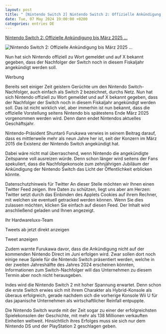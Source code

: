 ```yaml
---
layout: post
title: " [Nintendo Switch 2] Nintendo Switch 2: Offizielle Ankündigung bis März 2025 ..."
date: Tue, 07 May 2024 19:00:00 +0200
categories: entries DE
---
```

[Nintendo Switch 2: Offizielle Ankündigung bis März 2025 ...](https://www.hardwareluxx.de/index.php/news/consumer-electronics/konsolen/63540-mg-nintendo-switch-2-offizielle-ankuendigung-bis-maerz-2025.html)

![Nintendo Switch 2: Offizielle Ankündigung bis März 2025 ...](https://www.hardwareluxx.de/images/cdn02/uploads/2022/Dec/snazzy_thread_th/nintendo_switch_oled_1360px.jpg)

Nun hat sich Nintendo offiziell zu Wort gemeldet und auf X bekannt gegeben, dass der Nachfolger der Switch noch in diesem Fiskaljahr angekündigt werden soll.

Werbung

Bereits seit einiger Zeit geistern Gerüchte um den Nintendo Switch-Nachfolger, auch einfach als Switch 2 bezeichnet, durchs Netz. Nun hat sich Nintendo offiziell zu Wort gemeldet und auf X bekannt gegeben, dass der Nachfolger der Switch noch in diesem Fiskaljahr angekündigt werden soll. Das ist nicht wirklich viel, aber immerhin ist nun bekannt, dass die offizielle Vorstellung seitens Nintendo bis spätestens Ende März 2025 vorgenommen werden wird. Denn dann endet Nintendos aktuelles Geschäftsjahr.

Nintendo-Präsident Shuntarō Furukawa verwies in seinem Beitrag darauf, dass es mittlerweile mehr als neun Jahre her ist, seit der Konzern im März 2015 die Existenz der Nintendo Switch angekündigt hat.

Dabei wäre nicht mal überraschend, wenn Nintendo die angekündigte Zeitspanne voll ausreizen würde. Denn schon länger wird seitens der Fans spekuliert, dass die Nachfolgekonsole zum zehnjährigen Jubiläum der Ankündigung der Nintendo Switch das Licht der Öffentlichkeit erblicken könnte.

Datenschutzhinweis für Twitter An dieser Stelle möchten wir Ihnen einen Twitter Feed zeigen. Ihre Daten zu schützen, liegt uns aber am Herzen: Twitter setzt durch das Einbinden des Applets Cookies auf ihrem Rechner, mit welchen sie eventuell getracked werden können. Wenn Sie dies zulassen möchten, klicken Sie einfach auf diesen Feed. Der Inhalt wird anschließend geladen und Ihnen angezeigt.



Ihr Hardwareluxx-Team



Tweets ab jetzt direkt anzeigen



Tweet anzeigen

Zudem warnte Furukawa davor, dass die Ankündigung nicht auf der kommenden Nintendo Direct im Juni erfolgen wird. Zwar sollen dort noch einige neue Spiele für die Nintendo Switch präsentiert werden, welche in der zweiten Jahreshälfte des Jahres 2024 erscheinen könnten, Informationen zum Switch-Nachfolger will das Unternehmen zu diesem Termin aber noch nicht herausgeben.

Indes wird die Nintendo Switch 2 mit hoher Spannung erwartet. Denn schon die erste Switch erwies sich mit ihrem Charakter als Hybrid-Konsole als überaus erfolgreich, gerade nachdem sich die vorherige Konsole Wii U für das japanische Unternehmen als wirtschaftlicher Reinfall entpuppte.

Die Nintendo Switch wurde mit der Zeit sogar zu einer der erfolgreichsten Spielekonsolen der Geschichte, mit mehr als 138 Millionen verkauften Einheiten weltweit. Hinsichtlich ihres Erfolges muss sie sich nur dem Nintendo DS und der PlayStation 2 geschlagen geben.

